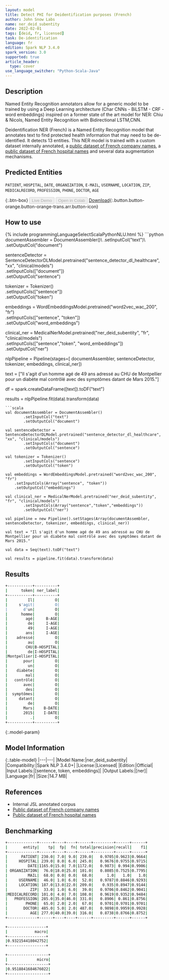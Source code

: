 ```yaml
---
layout: model
title: Detect PHI for Deidentification purposes (French)
author: John Snow Labs
name: ner_deid_subentity
date: 2022-02-01
tags: [deid, fr, licensed]
task: De-identification
language: fr
edition: Spark NLP 3.4.0
spark_version: 3.0
supported: true
article_header:
  type: cover
use_language_switcher: "Python-Scala-Java"
---
```


## Description

Named Entity Recognition annotators allow for a generic model to be trained by using a Deep Learning architecture (Char CNNs - BiLSTM - CRF - word embeddings) inspired on a former state of the art model for NER: Chiu & Nicols, Named Entity Recognition with Bidirectional LSTM,CNN.

Deidentification NER (French) is a Named Entity Recognition model that annotates text to find protected health information that may need to be de-identified. It detects 13 entities. This NER model is trained with a custom dataset internally annotated, a [public dataset of French company names](https://www.data.gouv.fr/fr/datasets/entreprises-immatriculees-en-2017/), a [public dataset of French hospital names](https://salesdorado.com/fichiers-prospection/hopitaux/) and several data augmentation mechanisms.

## Predicted Entities

`PATIENT`, `HOSPITAL`, `DATE`, `ORGANIZATION`, `E-MAIL`, `USERNAME`, `LOCATION`, `ZIP`, `MEDICALRECORD`, `PROFESSION`, `PHONE`, `DOCTOR`, `AGE`

{:.btn-box}
<button class="button button-orange" disabled>Live Demo</button>
<button class="button button-orange" disabled>Open in Colab</button>
[Download](https://s3.amazonaws.com/auxdata.johnsnowlabs.com/clinical/models/ner_deid_subentity_fr_3.4.0_3.0_1643749771101.zip){:.button.button-orange.button-orange-trans.arr.button-icon}

## How to use



<div class="tabs-box" markdown="1">
{% include programmingLanguageSelectScalaPythonNLU.html %}
```python
documentAssembler = DocumentAssembler()\
        .setInputCol("text")\
        .setOutputCol("document")
        
sentenceDetector = SentenceDetectorDLModel.pretrained("sentence_detector_dl_healthcare", "xx", "clinical/models")\
        .setInputCols(["document"])\
        .setOutputCol("sentence")

tokenizer = Tokenizer()\
        .setInputCols(["sentence"])\
        .setOutputCol("token")

embeddings = WordEmbeddingsModel.pretrained("word2vec_wac_200", "fr")\
	.setInputCols(["sentence", "token"])\
	.setOutputCol("word_embeddings")

clinical_ner = MedicalNerModel.pretrained("ner_deid_subentity", "fr", "clinical/models")\
        .setInputCols(["sentence","token", "word_embeddings"])\
        .setOutputCol("ner")

nlpPipeline = Pipeline(stages=[
        documentAssembler,
        sentenceDetector,
        tokenizer,
        embeddings,
        clinical_ner])

text = ["Il s'agit d'un homme agé de 49 ans adressé au CHU de Montpellier pour un diabète mal contrôlé avec des symptômes datant de Mars 2015."]

df = spark.createDataFrame([text]).toDF("text")

results = nlpPipeline.fit(data).transform(data)
```
```scala
val documentAssembler = DocumentAssembler()
        .setInputCol("text")
        .setOutputCol("document")

val sentenceDetector = SentenceDetectorDLModel.pretrained("sentence_detector_dl_healthcare", "xx", "clinical/models")
        .setInputCols("document")
        .setOutputCol("sentence")

val tokenizer = Tokenizer()
        .setInputCols("sentence")
        .setOutputCol("token")

val embeddings = WordEmbeddingsModel.pretrained("word2vec_wac_200", "fr")
    .setInputCols(Array("sentence", "token"))
    .setOutputCol("embeddings")

val clinical_ner = MedicalNerModel.pretrained("ner_deid_subentity", "fr", "clinical/models")
        .setInputCols(Array("sentence","token","embeddings"))
        .setOutputCol("ner")

val pipeline = new Pipeline().setStages(Array(documentAssembler, sentenceDetector, tokenizer, embeddings, clinical_ner))

val text = "Il s'agit d'un homme agé de 49 ans adressé au CHU de Montpellier pour un diabète mal contrôlé avec des symptômes datant de Mars 2015."

val data = Seq(text).toDF("text")

val results = pipeline.fit(data).transform(data)
```
</div>

## Results

```bash
+-----------+----------+
|      token| ner_label|
+-----------+----------+
|         Il|         O|
|     s'agit|         O|
|       d'un|         O|
|      homme|         O|
|        agé|     B-AGE|
|         de|     I-AGE|
|         49|     I-AGE|
|        ans|     I-AGE|
|    adressé|         O|
|         au|         O|
|        CHU|B-HOSPITAL|
|         de|I-HOSPITAL|
|Montpellier|I-HOSPITAL|
|       pour|         O|
|         un|         O|
|    diabète|         O|
|        mal|         O|
|   contrôlé|         O|
|       avec|         O|
|        des|         O|
|  symptômes|         O|
|     datant|         O|
|         de|         O|
|       Mars|    B-DATE|
|       2015|    I-DATE|
|          .|         O|
+-----------+----------+

```

{:.model-param}
## Model Information

{:.table-model}
|---|---|
|Model Name:|ner_deid_subentity|
|Compatibility:|Spark NLP 3.4.0+|
|License:|Licensed|
|Edition:|Official|
|Input Labels:|[sentence, token, embeddings]|
|Output Labels:|[ner]|
|Language:|fr|
|Size:|14.7 MB|

## References

- Internal JSL annotated corpus
- [Public dataset of French company names](https://www.data.gouv.fr/fr/datasets/entreprises-immatriculees-en-2017/)
- [Public dataset of French hospital names](https://salesdorado.com/fichiers-prospection/hopitaux/)

## Benchmarking

```bash
+-------------+------+----+----+------+---------+------+------+
|       entity|    tp|  fp|  fn| total|precision|recall|    f1|
+-------------+------+----+----+------+---------+------+------+
|      PATIENT| 230.0| 7.0| 9.0| 239.0|   0.9705|0.9623|0.9664|
|     HOSPITAL| 239.0| 8.0| 6.0| 245.0|   0.9676|0.9755|0.9715|
|         DATE|1165.0|15.0| 7.0|1172.0|   0.9873| 0.994|0.9906|
| ORGANIZATION|  76.0|18.0|25.0| 101.0|   0.8085|0.7525|0.7795|
|         MAIL|  68.0| 0.0| 0.0|  68.0|      1.0|   1.0|   1.0|
|     USERNAME|  46.0| 1.0| 6.0|  52.0|   0.9787|0.8846|0.9293|
|     LOCATION| 187.0|13.0|22.0| 209.0|    0.935|0.8947|0.9144|
|          ZIP|  33.0| 1.0| 6.0|  39.0|   0.9706|0.8462|0.9041|
|MEDICALRECORD| 101.0| 4.0| 7.0| 108.0|   0.9619|0.9352|0.9484|
|   PROFESSION| 285.0|35.0|46.0| 331.0|   0.8906| 0.861|0.8756|
|        PHONE|  65.0| 2.0| 2.0|  67.0|   0.9701|0.9701|0.9701|
|       DOCTOR| 485.0| 5.0| 2.0| 487.0|   0.9898|0.9959|0.9928|
|          AGE| 277.0|40.0|39.0| 316.0|   0.8738|0.8766|0.8752|
+-------------+------+----+----+------+---------+------+------+

+-----------------+
|            macro|
+-----------------+
|0.932154418042752|
+-----------------+

+------------------+
|             micro|
+------------------+
|0.9518841684676022|
+------------------+

```
